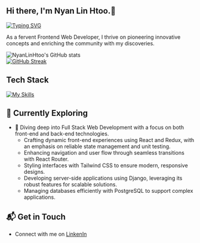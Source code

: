 ## Hi there, I'm Nyan Lin Htoo.👋

[![Typing SVG](https://readme-typing-svg.demolab.com?font=&weight=600&size=25&pause=1000&color=D718F7&random=true&width=435&lines=Happy+to+learn+new+technologies;FullStack+Developer)](https://git.io/typing-svg)

As a fervent Frontend Web Developer, I thrive on pioneering innovative concepts and enriching the community with my discoveries.

![NyanLinHtoo's GitHub stats](https://github-readme-stats.vercel.app/api?username=NyanLinHtoo&hide=contribs,prs&show_icons=true&theme=transparent)
<br> 
[![GitHub Streak](https://streak-stats.demolab.com?user=NyanLinHtoo&theme=gotham)](https://git.io/streak-stats)

## Tech Stack
[![My Skills](https://skillicons.dev/icons?i=js,ts,html,css,react,redux,vite,tailwind,bootstrap,nodejs,mongodb,postgres,git,gitlab,npm,vercel,vscode,xd,windows)](https://skillicons.dev)

## 🌱 Currently Exploring

- 🚀 Diving deep into Full Stack Web Development with a focus on both front-end and back-end technologies.
  - Crafting dynamic front-end experiences using React and Redux, with an emphasis on reliable state management and unit testing.
  - Enhancing navigation and user flow through seamless transitions with React Router.
  - Styling interfaces with Tailwind CSS to ensure modern, responsive designs.
  - Developing server-side applications using Django, leveraging its robust features for scalable solutions.
  - Managing databases efficiently with PostgreSQL to support complex applications.

 ## 📬 Get in Touch

- Connect with me on [LinkenIn](https://www.linkedin.com/in/nyan-lin-htoo/)

<!--
**NyanLinHtoo/NyanLinHtoo** is a ✨ _special_ ✨ repository because its `README.md` (this file) appears on your GitHub profile.

Here are some ideas to get you started:

- 🔭 I’m currently working on ...
- 🌱 I’m currently learning ...
- 👯 I’m looking to collaborate on ...
- 🤔 I’m looking for help with ...
- 💬 Ask me about ...
- 📫 How to reach me: ...
- 😄 Pronouns: ...
- ⚡ Fun fact: ...
-->
